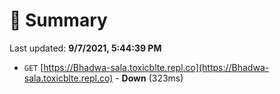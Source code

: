 # 📖 Summary
Last updated: **9/7/2021, 5:44:39 PM**

- `GET` [https://Bhadwa-sala.toxicblte.repl.co](https://Bhadwa-sala.toxicblte.repl.co) - **Down** (323ms)
